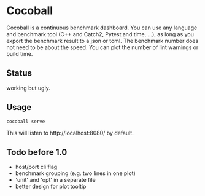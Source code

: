 # Cocoball

Cocoball is a continuous benchmark dashboard. You can use any language and benchmark tool (C++ and Catch2, Pytest and time, ...), as long as you export the benchmark result to a json or toml.
The benchmark number does not need to be about the speed. You can plot the number of lint warnings or build time.

## Status
working but ugly.

## Usage
```
cocoball serve
```
This will listen to http://localhost:8080/ by default.

## Todo before 1.0
- host/port cli flag
- benchmark grouping (e.g. two lines in one plot)
- 'unit' and 'opt' in a separate file
- better design for plot tooltip
